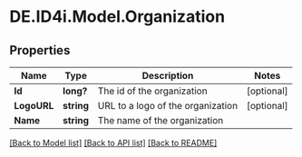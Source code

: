 # DE.ID4i.Model.Organization
## Properties

Name | Type | Description | Notes
------------ | ------------- | ------------- | -------------
**Id** | **long?** | The id of the organization | [optional] 
**LogoURL** | **string** | URL to a logo of the organization | [optional] 
**Name** | **string** | The name of the organization | 

[[Back to Model list]](../README.md#documentation-for-models) [[Back to API list]](../README.md#documentation-for-api-endpoints) [[Back to README]](../README.md)


